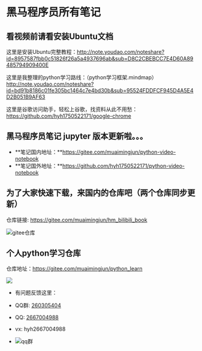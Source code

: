 # 黑马程序员所有笔记

## 看视频前请看安装Ubuntu文档

这里是安装Ubuntu完整教程：http://note.youdao.com/noteshare?id=8957587fbb0c51826f26a5a4937696ab&sub=D8C2CBEBCC7E4D60A89485794909400E

这里是我整理的python学习路线：（python学习框架.mindmap） http://note.youdao.com/noteshare?id=bd91b8186c01fe305bc1464c7e4bd30b&sub=95524FDDFCF945D4A5E4D2B051B9AF63

这里是谷歌访问助手，轻松上谷歌，找资料从此不用愁：https://github.com/hyh1750522171/google-chrome

## 黑马程序员笔记 jupyter 版本更新啦。。。

- **笔记国内地址：**https://gitee.com/muaimingjun/python-video-notebook
- **笔记国外地址：**https://github.com/hyh1750522171/python-video-notebook

## 为了大家快速下载，来国内的仓库吧（两个仓库同步更新）

仓库链接: https://gitee.com/muaimingjun/hm_bilibili_book

![gitee仓库](图片/gitee页面.png)

## 个人python学习仓库

仓库地址：https://gitee.com/muaimingjun/python_learn

![](图片/个人python库.png)

* 有问题反馈这里：
* QQ群: [260305404](https://jq.qq.com/?_wv=1027&k=2qrn6xvQ)

* QQ: [2667004988](http://wpa.qq.com/msgrd?v=3&uin=2667004988&site=qq&menu=yes)

* vx: hyh2667004988
* ![qq群](./图片/pythonQQ群.jpg)
